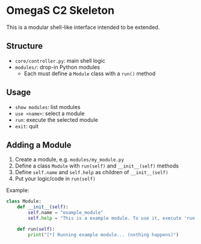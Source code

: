 # OmegaS C2 Skeleton

This is a modular shell-like interface intended to be extended.

## Structure

- `core/controller.py`: main shell logic
- `modules/`: drop-in Python modules
    - Each must define a `Module` class with a `run()` method

## Usage

- `show modules`: list modules
- `use <name>`: select a module
- `run`: execute the selected module
- `exit`: quit

## Adding a Module

1. Create a module, e.g. `modules/my_module.py`
2. Define a class `Module` with `run(self)` and `__init__(self)` methods
3. Define `self.name` and `self.help` as children of `__init__(self)`
4. Put your logic/code in `run(self)`

Example:
```python
class Module:                                                                            # Create the Module class
    def __init__(self):
        self.name = "example_module"                                                     # Name of the module
        self.help = "This is a example module. To use it, execute 'run example_module'." # Description of the module

    def run(self):
        print("[*] Running example module... (nothing happens)")                         # The modules code
```